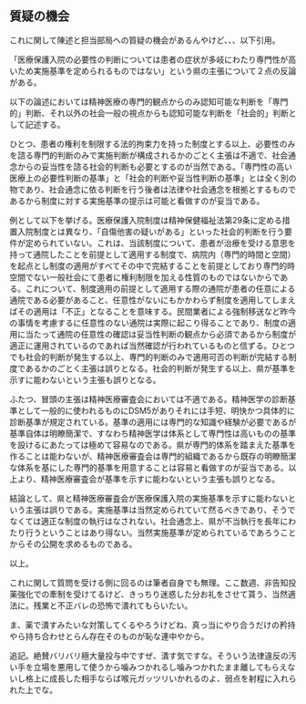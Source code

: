 ﻿## 質疑の機会

これに関して陳述と担当部局への質疑の機会があるんやけど、、、以下引用。

「医療保護入院の必要性の判断については患者の症状が多岐にわたり専門性が高いため実施基準を定められるものではない」という県の主張について２点の反論がある。

以下の論述においては精神医療の専門的観点からのみ認知可能な判断を「専門的」判断、それ以外の社会一般の視点からも認知可能な判断を「社会的」判断として記述する。

ひとつ、患者の権利を制限する法的拘束力を持った制度とする以上、必要性のみを諮る専門的判断のみで実施判断が構成されるかのごとく主張は不適で、社会通念からの妥当性を諮る社会的判断も必要とするのが当然である。「専門性の高い医療上の必要性判断の基準」と「社会的判断や妥当性判断の基準」とは全く別の物であり、社会通念に依る判断を行う後者は法律や社会通念を根拠とするものであるから制度に対する実施基準の提示は可能と看做すのが妥当である。

例として以下を挙げる。医療保護入院制度は精神保健福祉法第29条に定める措置入院制度とは異なり、「自傷他害の疑いがある」といった社会的判断を行う要件が定められていない。これは、当該制度について、患者が治療を受ける意思を持って通院したことを前提として適用する制度で、病院内（専門的時間と空間）を起点とし制度の適用がすべてその中で完結することを前提としており専門的時空間でない一般社会にて患者に権利制限を加える性質のものではないからである。これについて、制度適用の前提として適用する際の通院が患者の任意による通院である必要があること、任意性がないにもかかわらず制度を適用してしまえばその適用は「不正」となることを意味する。民間業者による強制移送など昨今の事情を考慮するに任意性のない通院は実際に起こり得ることであり、制度の適用に当たって通院の任意性の確認は妥当性判断の観点から必須であるから制度が適正に運用されているのであれば当然確認が行われているものと信ずる。ひとつでも社会的判断が発生する以上、専門的判断のみで適用可否の判断が完結する制度であるかのごとく主張は誤りとなる。社会的判断が発生する以上、県が基準を示すに能わないという主張も誤りとなる。

ふたつ、冒頭の主張は精神医療審査会においては不適である。精神医学の診断基準として一般的に使われるものにDSM5がありそれには手短、明快かつ具体的に診断基準が規定されている。基準の適用には専門的な知識や経験が必要であるが基準自体は明瞭簡潔で、すなわち精神医学は体系として専門性は高いものの基準を設けるにあたっては極めて容易なのである。県が専門的体系を踏まえた基準を作ることは能わないが、精神医療審査会は専門的組織であるから既存の明瞭簡潔な体系を基にした専門的基準を用意することは容易と看做すのが妥当である。以上より、精神医療審査会が基準を示すに能わないという主張も誤りとなる。

結論として、県と精神医療審査会が医療保護入院の実施基準を示すに能わないという主張は誤りである。実施基準は当然定められていて然るべきであり、そうでなくては適正な制度の執行はなされない。社会通念上、県が不当執行を長年にわたり行うということはあり得ない。当然実施基準が定められているであろうことからその公開を求めるものである。

以上。

これに関して質問を受ける側に回るのは筆者自身でも無理。ここ数週、非告知投薬強化での牽制を受けてるけど、きっちり迷惑した分お礼をさせて貰う、当然適法に。残業と不正バレの恐怖で潰れてもらいたい。

ま、薬で潰すみたいな対策してくるやろうけどね、真っ当にやり合うだけの矜持やら持ち合わせとらん存在そのものが恥な連中やから。

追記。絶賛バリバリ極大量投与中ですぜ、潰す気ですな。そういう法律違反の汚い手を立場を悪用して使うから噛みつかれるし噛みつかれたまま離してもらえないし格上に成長した相手ならば喉元ガッツリいかれるのよ、弱点を射程に入れられた上でな。